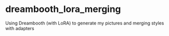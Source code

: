 # dreambooth_lora_merging
Using Dreambooth (with LoRA) to generate my pictures and merging styles with adapters
